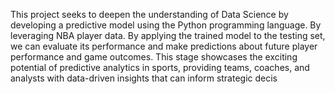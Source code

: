This project seeks to deepen the understanding of Data Science by developing a predictive model using the Python programming language.
By leveraging NBA player data. By applying the trained model to the testing set, we can evaluate its performance and make predictions
about future player performance and game outcomes. This stage showcases the exciting potential of predictive analytics in sports,
providing teams, coaches, and analysts with data-driven insights that can inform strategic decis
